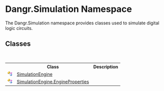 # Dangr.Simulation Namespace
 

The Dangr.Simulation namespace provides classes used to simulate digital logic circuits.


## Classes
&nbsp;<table><tr><th></th><th>Class</th><th>Description</th></tr><tr><td>![Public class](media/pubclass.gif "Public class")</td><td><a href="T_Dangr_Simulation_SimulationEngine">SimulationEngine</a></td><td /></tr><tr><td>![Public class](media/pubclass.gif "Public class")</td><td><a href="T_Dangr_Simulation_SimulationEngine_EngineProperties">SimulationEngine.EngineProperties</a></td><td /></tr></table>&nbsp;

